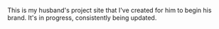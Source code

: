 This is my husband's project site that I've created for him to begin his brand.  It's in progress, consistently being updated.
